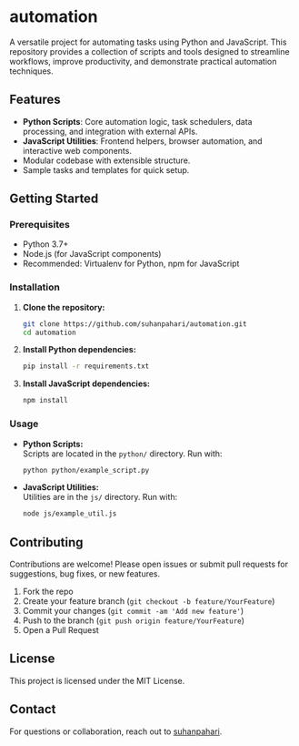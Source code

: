 # automation

A versatile project for automating tasks using Python and JavaScript. This repository provides a collection of scripts and tools designed to streamline workflows, improve productivity, and demonstrate practical automation techniques.

## Features

- **Python Scripts**: Core automation logic, task schedulers, data processing, and integration with external APIs.
- **JavaScript Utilities**: Frontend helpers, browser automation, and interactive web components.
- Modular codebase with extensible structure.
- Sample tasks and templates for quick setup.

## Getting Started

### Prerequisites

- Python 3.7+
- Node.js (for JavaScript components)
- Recommended: Virtualenv for Python, npm for JavaScript

### Installation

1. **Clone the repository:**
   ```bash
   git clone https://github.com/suhanpahari/automation.git
   cd automation
   ```

2. **Install Python dependencies:**
   ```bash
   pip install -r requirements.txt
   ```

3. **Install JavaScript dependencies:**
   ```bash
   npm install
   ```

### Usage

- **Python Scripts:**  
  Scripts are located in the `python/` directory. Run with:
  ```bash
  python python/example_script.py
  ```

- **JavaScript Utilities:**  
  Utilities are in the `js/` directory. Run with:
  ```bash
  node js/example_util.js
  ```

## Contributing

Contributions are welcome! Please open issues or submit pull requests for suggestions, bug fixes, or new features.

1. Fork the repo
2. Create your feature branch (`git checkout -b feature/YourFeature`)
3. Commit your changes (`git commit -am 'Add new feature'`)
4. Push to the branch (`git push origin feature/YourFeature`)
5. Open a Pull Request

## License

This project is licensed under the MIT License.

## Contact

For questions or collaboration, reach out to [suhanpahari](https://github.com/suhanpahari).
